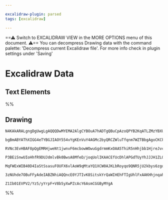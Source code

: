 ```yaml
---

excalidraw-plugin: parsed
tags: [excalidraw]

---
```

==⚠  Switch to EXCALIDRAW VIEW in the MORE OPTIONS menu of this document. ⚠== You can decompress Drawing data with the command palette: 'Decompress current Excalidraw file'. For more info check in plugin settings under 'Saving'


# Excalidraw Data
## Text Elements
%%
## Drawing
```compressed-json
N4KAkARALgngDgUwgLgAQQQDwMYEMA2AlgCYBOuA7hADTgQBuCpAzoQPYB2KqATLZMzYBXUtiRoIACyhQ4zZAHoFAc0JRJQgEYA6bGwC2CgF7N6hbEcK4OCtptbErHALRY8RMpWdx8Q1TdIEfARcZgRmBShcZQUebQBWbR4aOiCEfQQOKGZuAG1wMFAwYogSbggAYQB5ADFsAHYALQAFACV9Zo5NABlMAA0KegAJACkANgARFOLIWERyog4kfhLM

bgBmABYAThXIGG4eTYBGJIAOY554vYgKEnVuY4AGMc2byQRCZWluTfqnm7WZTBbgAgoCKCkNgAawQFTY+DYpHKAGJjgh0ejpiVNLhsNDlFChBxiPDEciJJDrMw4LhAllsZAAGaEfD4ADKsBBEkEHkZEGYkJhCAA6vdJIcboKobDOTBueheWUbkTvktmDk0Mcbmxadg1ActU8wTMIIThHAAJLETWoXIAXRuTPIGWt3A4QjZN0IJKw5VwT35RJJ6tt

RVNc3EvHBAF8pQgEMRHjweNt1jwnvF6mcbowWOwuGgdrmmKxOAA5ThiR5nHhjbb1HjreJvcGlZgTNJQRPcJkEMI3TTCEkAUWCGSyto9XrbQjgxFw3aTWvq62Nf3TTe2Yxui2h7s9+F3bHxPbQffwA7bcDYPuyeXBYHyM2KJpfT0fjsfz5fznq2sfMBnGObZ4k/PYn0A5wjjfGZnE2etwO/KDjniHMUKOJCXx/GYMwgoC/g/F8v2wlCnk2VsXyAht

P3BEiSnwUIoHhfR9DUJdmlvBk0BwsA8MfeD/joqUolIKAACEfUcDhlAPGdTUyYhJJJH1ZLQacjzbQU6SgABBUgoQoD5cGXVANJuRT9MM4zTI0goY3AEiIFwOA4E5Rco3DaAPgyBYvh+FYGEIBAKHEvECWDUkESRVEmTi+LsQgbARHpKBLW7fRORlOFoopdA0QxQrEuSgzMjSjKwvxc1iSi8lyipDgaTpMripSsr0vSGpWQ5LkowFBFlQKJK2qyDr

MqFWExWIB40D4IaStSsasuFOUFX6vlAoW9qMtaYQ1XCW0AJKLbRoyqo9QNR5jU2kbys6zgoBqXA2PwQ1UGuebbrGmoHvZQgjCjfjjq+jKABUsD0ohlELdBgiZKBWtK070ncsSrLYIyQlsw8bqRu79BHEl0cxkz/QMjHEcWjLidB+A+sixLmGwKE2T6bh6kbQKmZZ/AAE1fjGJ5zkuD6SiMNgDG4cNIHoAghCjY57Nxqn0l2mrQ3KBnAsJEg/oBw4

3zNUhde7OBuFFyAdeIABZNhiAQQncE0YJTIvK8SitskYrQaWIHEhFTIgUhlFxAAKHhjnqaheEj6OI6j1AhfiABKflWgQZRPTpTWQ9wcO1zjgveCLpPU6Vz68eW2FzqgAspxxobnWehB099Y2ZKlttMidl3uEheWbmwIgzbQfuEBuDhm770gB7bYQoEWKMx/Lko7AAKwQbBsnZSe4Ft+3Heds9UDd8ehrxWvGFBiX8E7iM6fKMJgi3gt+WSwUDFp+

Z1Ib01EVPV2/Yz5/yYrpF+V8b5yXwPZcAcY6AsmCGGByMYgA
```
%%